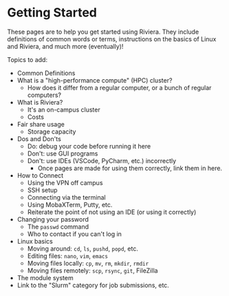 # Getting Started
These pages are to help you get started using Riviera.
They include definitions of common words or terms, instructions on the basics of Linux and Riviera, and much more (eventually)!

Topics to add:
- Common Definitions
- What is a "high-performance compute" (HPC) cluster?
  - How does it differ from a regular computer, or a bunch of regular computers?
- What is Riviera?
  - It's an on-campus cluster
  - Costs
- Fair share usage
  - Storage capacity
- Dos and Don'ts
  - Do: debug your code before running it here
  - Don't: use GUI programs
  - Don't: use IDEs (VSCode, PyCharm, etc.) incorrectly
    - Once pages are made for using them correctly, link them in here.
- How to Connect
  - Using the VPN off campus
  - SSH setup
  - Connecting via the terminal
  - Using MobaXTerm, Putty, etc.
  - Reiterate the point of not using an IDE (or using it correctly)
- Changing your password
  - The `passwd` command
  - Who to contact if you can't log in
- Linux basics
  - Moving around: `cd`, `ls`, `pushd`, `popd`, etc.
  - Editing files: `nano`, `vim`, `emacs`
  - Moving files locally: `cp`, `mv`, `rm`, `mkdir`, `rmdir`
  - Moving files remotely: `scp`, `rsync`, `git`, FileZilla
- The module system
- Link to the "Slurm" category for job submissions, etc.
